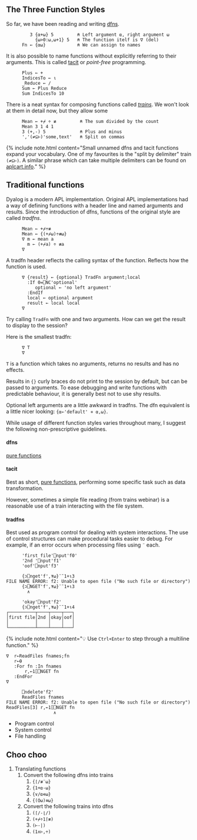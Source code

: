 ## The Three Function Styles

So far, we have been reading and writing [dfns](https://aplwiki.com/wiki/Dfn). 

```APL
         3 {⍺+⍵} 5         ⍝ Left argument ⍺, right argument ⍵
           {⍵>0:⍵,⍵+1} 5   ⍝ The function itelf is ∇ (del)
      Fn ← {⍺⍵}            ⍝ We can assign to names
```

It is also possible to name functions without explicitly referring to their arguments. This is called [tacit](https://aplwiki.com/wiki/Tacit_programming) or *point-free* programming.

```APL
      Plus ← +
      IndicesTo ← ⍳
      _Reduce ← /      
      Sum ← Plus Reduce
      Sum IndicesTo 10
```

There is a neat syntax for composing functions called [*trains*](). We won't look at them in detail now, but they allow some 

```APL
      Mean ← +⌿ ÷ ≢         ⍝ The sum divided by the count
      Mean 3 1 4 1
      3 (+,-) 5             ⍝ Plus and minus
      ','(≠⊆⊢)'some,text'   ⍝ Split on commas
```

{% include note.html content="Small unnamed dfns and tacit functions expand your vocabulary. One of my favourites is the "split by delimiter" train `(≠⊆⊢)`. A similar phrase which can take multiple delimiters can be found on [aplcart.info](https://aplcart.info/?q=split%20text#)." %}

## Traditional functions

Dyalog is a modern APL implementation. Original APL implementations had a way of defining functions with a header line and named arguments and results. Since the introduction of dfns, functions of the original style are called *tradfns*.

```APL
      Mean ← +⌿÷≢
      Mean ← {(+⌿⍵)÷≢⍵}
      ∇ m ← mean a
        m ← (+⌿a) ÷ ≢a
      ∇
```

A tradfn header reflects the calling syntax of the function. Reflects how the function is used.

```APL
      ∇ {result} ← {optional} TradFn argument;local      
        :If 0=⎕NC'optional'
           optional ← 'no left argument'
        :EndIf
        local ← optional argument
        result ← local local        
      ∇      
```

Try calling `TradFn` with one and two arguments. How can we get the result to display to the session?

Here is the smallest tradfn:
```APL
      ∇ T
      ∇
```

`T` is a function which takes no arguments, returns no results and has no effects.

Results in `{}` curly braces do not print to the session by default, but can be passed to arguments. To ease debugging and write functions with predictable behaviour, it is generally best not to use shy results.

Optional left arguments are a little awkward in tradfns. The dfn equivalent is a little nicer looking: `{⍺←'default' ⋄ ⍺,⍵}`.

While usage of different function styles varies throughout many, I suggest the following non-prescriptive guidelines.

#### dfns
[pure functions](https://www.google.com/url?sa=t&rct=j&q=&esrc=s&source=web&cd=&cad=rja&uact=8&ved=2ahUKEwjp8_Krx77qAhW8SEEAHXtQAyoQFjAAegQIBBAB&url=https%3A%2F%2Fen.wikipedia.org%2Fwiki%2FPure_function&usg=AOvVaw2dwW-CHbjpaA2b5N5TqK8h)

#### tacit
Best as short, [pure functions](https://www.google.com/url?sa=t&rct=j&q=&esrc=s&source=web&cd=&cad=rja&uact=8&ved=2ahUKEwjp8_Krx77qAhW8SEEAHXtQAyoQFjAAegQIBBAB&url=https%3A%2F%2Fen.wikipedia.org%2Fwiki%2FPure_function&usg=AOvVaw2dwW-CHbjpaA2b5N5TqK8h), performing some specific task such as data transformation.

However, sometimes a simple file reading (from trains webinar) is a reasonable use of a train interacting with the file system.

#### tradfns
Best used as program control for dealing with system interactions. The use of control structures can make procedural tasks easier to debug. For example, if an error occurs when processing files using `¨` each.

```APL
      'first file'⎕nput'f0'
      '2nd '⎕nput'f1'
      'oof'⎕nput'f3'
      
      {⊃⎕nget'f',⍕⍵}¨¯1+⍳3
FILE NAME ERROR: f2: Unable to open file ("No such file or directory")
      {⊃⎕NGET'f',⍕⍵}¨¯1+⍳3
        ∧
      
      'okay'⎕nput'f2'
      {⊃⎕nget'f',⍕⍵}¨¯1+⍳4
┌──────────┬────┬────┬───┐
│first file│2nd │okay│oof│
│          │    │    │   │
└──────────┴────┴────┴───┘
```

{% include note.html content="💡 Use `Ctrl+Enter` to step through a multiline function." %}

```APL
∇  r←ReadFiles fnames;fn
   r←⍬                  
   :For fn :In fnames   
       r,←1⌷⎕NGET fn    
   :EndFor              
∇ 

      ⎕ndelete'f2'
      ReadFiles fnames
FILE NAME ERROR: f2: Unable to open file ("No such file or directory")
ReadFiles[3] r,←1⌷⎕NGET fn
                  ∧      
```

- Program control
- System control
- File handling

## Choo choo

1. Translating functions
    1. Convert the following dfns into trains
        1. `{⌈/≢¨⍵}`
        1. `{1+⍺-⍵}`
        1. `{∨/⍺∊⍵}`
        1. `{(⌽⍵)≡⍵}`
    1. Convert the following trains into dfns
        1. `(⌈/-⌊/)`
        1. `(+⌿÷1⌈≢)`
        1. `(⊢-|)`
        1. `(1∧⊢,÷)`

